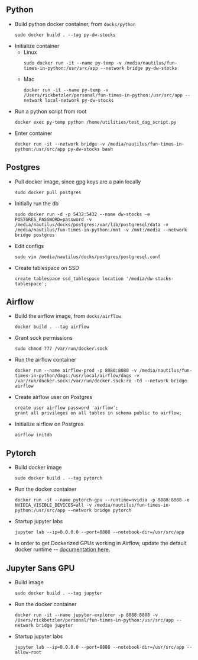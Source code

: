 ## Python
* Build python docker container, from `docks/python`
  ```
  sudo docker build . --tag py-dw-stocks
  ```
* Initialize container
  * Linux
    ```
    sudo docker run -it --name py-temp -v /media/nautilus/fun-times-in-python:/usr/src/app --network bridge py-dw-stocks
    ```
  * Mac
    ```
    docker run -it --name py-temp -v /Users/rickbetzler/personal/fun-times-in-python:/usr/src/app --network local-network py-dw-stocks
    ```
* Run a python script from root
  ```
  docker exec py-temp python /home/utilities/test_dag_script.py
  ```
* Enter container
  ```
  docker run -it --network bridge -v /media/nautilus/fun-times-in-python:/usr/src/app py-dw-stocks bash
  ```

## Postgres
* Pull docker image, since gpg keys are a pain locally
  ```
  sudo docker pull postgres
  ```
* Initially run the db
  ```
  sudo docker run -d -p 5432:5432 --name dw-stocks -e POSTGRES_PASSWORD=password -v /media/nautilus/docks/postgres:/var/lib/postgresql/data -v /media/nautilus/fun-times-in-python:/mnt -v /mnt:/media --network bridge postgres
  ```
* Edit configs
  ```
  sudo vim /media/nautilus/docks/postgres/postgresql.conf
  ```
* Create tablespace on SSD
  ```
  create tablespace ssd_tablespace location '/media/dw-stocks-tablespace';
  ```

## Airflow
* Build the airflow image, from `docks/airflow`
  ```
  docker build . --tag airflow
  ```
* Grant sock permissions
  ```
  sudo chmod 777 /var/run/docker.sock
  ```
* Run the airflow container
  ```
  docker run --name airflow-prod -p 8080:8080 -v /media/nautilus/fun-times-in-python/dags:/usr/local/airflow/dags -v /var/run/docker.sock:/var/run/docker.sock:ro -td --network bridge airflow
  ```
* Create airflow user on Postgres
  ```
  create user airflow password 'airflow';
  grant all privileges on all tables in schema public to airflow;
  ```
* Initialize airflow on Postgres
  ```
  airflow initdb
  ```

## Pytorch
* Build docker image
  ```
  sudo docker build . --tag pytorch
  ```
* Run the docker container
  ```
  docker run -it --name pytorch-gpu --runtime=nvidia -p 8888:8888 -e NVIDIA_VISIBLE_DEVICES=all -v /media/nautilus/fun-times-in-python:/usr/src/app --network bridge pytorch
  ```
* Startup jupyter labs
  ```
  jupyter lab --ip=0.0.0.0 --port=8888 --notebook-dir=/usr/src/app
  ```
* In order to get Dockerized GPUs working in Airflow, update the default docker runtime -- [documentation here.](https://docs.nvidia.com/dgx/nvidia-container-runtime-upgrade/index.html#:~:text=Use%20docker%20run%20with%20nvidia,file%20as%20the%20first%20entry.)

## Jupyter Sans GPU
* Build image
  ```
  sudo docker build . --tag jupyter
  ```
* Run the docker container
  ```
  docker run -it --name jupyter-explorer -p 8888:8888 -v /Users/rickbetzler/personal/fun-times-in-python:/usr/src/app --network bridge jupyter
  ```
* Startup jupyter labs
  ```
  jupyter lab --ip=0.0.0.0 --port=8888 --notebook-dir=/usr/src/app --allow-root
  ```
